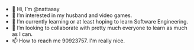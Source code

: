 - 👋 Hi, I’m @nattaaay
- 👀 I’m interested in my husband and video games.
- 🌱 I’m currently learning or at least hoping to learn Software Engineering.
- 💞️ I’m looking to collaborate with pretty much everyone to learn as much as I can.
- 📫 How to reach me 90923757. I'm really nice.

<!---
nattaaay/nattaaay is a ✨ special ✨ repository because its `README.md` (this file) appears on your GitHub profile.
You can click the Preview link to take a look at your changes.
--->
